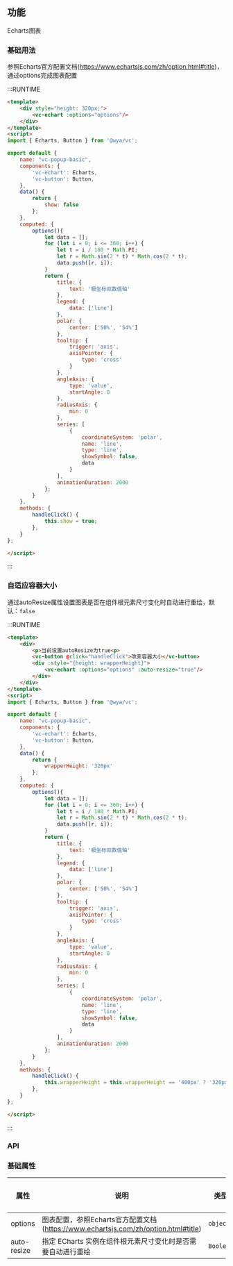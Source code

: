 ## 功能
Echarts图表

### 基础用法
参照Echarts官方配置文档(https://www.echartsjs.com/zh/option.html#title)，通过options完成图表配置

:::RUNTIME
```html
<template>
	<div style="height: 320px;">
		<vc-echart :options="options"/>
	</div>
</template>
<script>
import { Echarts, Button } from '@wya/vc';

export default {
	name: "vc-popup-basic",
	components: {
		'vc-echart': Echarts,
		'vc-button': Button,
	},
	data() {
		return {
			show: false
		};
	},
	computed: {
		options(){
			let data = [];
			for (let i = 0; i <= 360; i++) {
				let t = i / 180 * Math.PI;
				let r = Math.sin(2 * t) * Math.cos(2 * t);
				data.push([r, i]);
			}
			return {
				title: {
					text: '极坐标双数值轴'
				},
				legend: {
					data: ['line']
				},
				polar: {
					center: ['50%', '54%']
				},
				tooltip: {
					trigger: 'axis',
					axisPointer: {
						type: 'cross'
					}
				},
				angleAxis: {
					type: 'value',
					startAngle: 0
				},
				radiusAxis: {
					min: 0
				},
				series: [
					{
						coordinateSystem: 'polar',
						name: 'line',
						type: 'line',
						showSymbol: false,
						data
					}
				],
				animationDuration: 2000
			};
		}
	},
	methods: {
		handleClick() {
			this.show = true;
		},
	}
};

</script>
```
:::


### 自适应容器大小
通过autoResize属性设置图表是否在组件根元素尺寸变化时自动进行重绘，默认：`false`


:::RUNTIME
```html
<template>
	<div>
		<p>当前设置autoResize为true<p>
		<vc-button @click="handleClick">改变容器大小</vc-button>
		<div :style="{height: wrapperHeight}">
			<vc-echart :options="options" :auto-resize="true"/>
		</div>
	</div>
</template>
<script>
import { Echarts, Button } from '@wya/vc';

export default {
	name: "vc-popup-basic",
	components: {
		'vc-echart': Echarts,
		'vc-button': Button,
	},
	data() {
		return {
			wrapperHeight: '320px'
		};
	},
	computed: {
		options(){
			let data = [];
			for (let i = 0; i <= 360; i++) {
				let t = i / 180 * Math.PI;
				let r = Math.sin(2 * t) * Math.cos(2 * t);
				data.push([r, i]);
			}
			return {
				title: {
					text: '极坐标双数值轴'
				},
				legend: {
					data: ['line']
				},
				polar: {
					center: ['50%', '54%']
				},
				tooltip: {
					trigger: 'axis',
					axisPointer: {
						type: 'cross'
					}
				},
				angleAxis: {
					type: 'value',
					startAngle: 0
				},
				radiusAxis: {
					min: 0
				},
				series: [
					{
						coordinateSystem: 'polar',
						name: 'line',
						type: 'line',
						showSymbol: false,
						data
					}
				],
				animationDuration: 2000
			};
		}
	},
	methods: {
		handleClick() {
			this.wrapperHeight = this.wrapperHeight == '400px' ? '320px' : '400px';
		},
	}
};

</script>
```
:::




### API

### 基础属性

属性 | 说明 | 类型 | 可选值 | 默认值
---|---|---|---|---
options | 图表配置，参照Echarts官方配置文档(https://www.echartsjs.com/zh/option.html#title) | `object` | - | -
auto-resize | 指定 ECharts 实例在组件根元素尺寸变化时是否需要自动进行重绘 | `Boolean` | - | `false`
